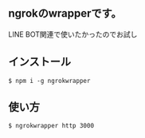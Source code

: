 
## ngrokのwrapperです。

LINE BOT関連で使いたかったのでお試し

## インストール

```
$ npm i -g ngrokwrapper
```

## 使い方

```
$ ngrokwrapper http 3000
```